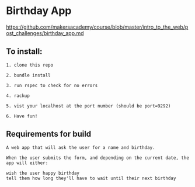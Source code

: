 # Birthday App

https://github.com/makersacademy/course/blob/master/intro_to_the_web/post_challenges/birthday_app.md

## To install:

```
1. clone this repo

2. bundle install

3. run rspec to check for no errors

4. rackup

5. vist your localhost at the port number (should be port=9292)

6. Have fun!
```


## Requirements for build

```
A web app that will ask the user for a name and birthday.

When the user submits the form, and depending on the current date, the app will either:

wish the user happy birthday 
tell them how long they'll have to wait until their next birthday
```
